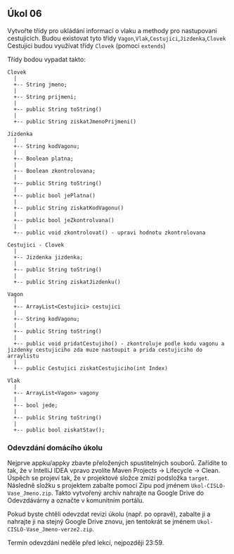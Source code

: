 Úkol 06 
-------------------

Vytvořte třídy pro ukládání informací o vlaku a methody pro nastupovani cestujicich.
Budou existovat tyto třídy `Vagon`,`Vlak`,`Cestujici`,`Jizdenka`,`Clovek`
Cestujici budou využívat třídy `Clovek` (pomoci `extends`)

Třídy bodou vypadat takto:

~~~~
Clovek
  |
  +-- String jmeno;
  |
  +-- String prijmeni;
  |
  +-- public String toString()
  |
  +-- public String ziskatJmenoPrijmeni()
~~~~

~~~~
Jizdenka
  |
  +-- String kodVagonu;
  |
  +-- Boolean platna;
  |
  +-- Boolean zkontrolovana;  
  |
  +-- public String toString()
  |
  +-- public bool jePlatna()
  |
  +-- public String ziskatKodVagonu()
  |
  +-- public bool jeZkontrolvana()
  |
  +-- public void zkontrolovat() - upravi hodnotu zkontrolovana
~~~~

~~~~
Cestujici - Clovek
  |
  +-- Jizdenka jizdenka;
  |
  +-- public String toString()
  |
  +-- public String ziskatJizdenku()
~~~~

~~~~
Vagon
  |
  +-- ArrayList<Cestujici> cestujici
  |
  +-- String kodVagonu;
  |
  +-- public String toString()
  |
  +-- public void pridatCestujiho() - zkontroluje podle kodu vagonu a jizdenky cestujiciho zda muze nastoupit a prida cestujiciho do arraylistu
  |
  +-- public Cestujici ziskatCestujiciho(int Index)
~~~~

~~~~
Vlak
  |
  +-- ArrayList<Vagon> vagony
  |
  +-- bool jede;
  |
  +-- public String toString()
  |
  +-- public bool ziskatStav();
~~~~

### Odevzdání domácího úkolu

Nejprve appku/appky zbavte přeložených spustitelných souborů.
Zařídíte to tak, že v IntelliJ IDEA vpravo zvolíte
Maven Projects -> Lifecycle -> Clean.
Úspěch se projeví tak, že v projektové složce zmizí
podsložka `target`.
Následně složku s projektem
zabalte pomocí Zipu pod jménem `Ukol-CISLO-Vase_Jmeno.zip`.
Takto vytvořený archív nahrajte na Google Drive do Odevzdávárny a označte v komunitním portálu.

Pokud byste chtěli odevzdat revizi úkolu (např. po opravě),
zabalte ji a nahrajte ji na stejný Google Drive znovu,
jen tentokrát se jménem `Ukol-CISLO-Vase_Jmeno-verze2.zip`.

Termín odevzdání neděle před lekcí, nejpozději 23:59.
